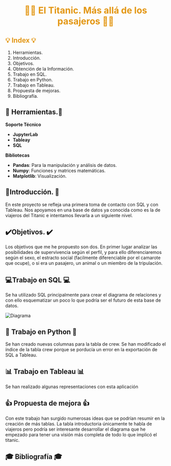   <center> <h1 style="color:#e39714"> 🧊🚢 El Titanic. Más allá de los pasajeros 🧊🚢 </h1> </center>

 
<h2 style="color:#e39714"> 💡 Index 💡</h2> </center>

<ol>
   <li>Herramientas.</li>
   <li>Introducción.</li>
   <li>Objetivos.</li>
    <li>Obtención de la Información.</li>
   <li>Trabajo en SQL.</li>
   <li>Trabajo en Python.</li>
   <li>Trabajo en Tableau.</li>
   <li>Propuesta de mejoras.</li>
  <li>Bibliografía.</li>
</ol>

## 🧰 Herramientas.🧰
**Soporte Técnico**
* **JupyterLab**
* **Tableay**
* **SQL**

**Bibliotecas**

* **Pandas**: Para la manipulación y análisis de datos.
* **Numpy**: Funciones y matrices matemáticas.
* **Matplotlib**: Visualización.

## 📝Introducción. 📝

En este proyecto se refleja una primera toma de contacto con SQL y con Tableau. Nos apoyamos en una base de datos ya conocida como es la de viajeros del Titanic e intentamos llevarla a un siguiente nivel.

## ✔️Objetivos. ✔️

Los objetivos que me he propuesto son dos. En primer lugar analizar las posibilidades de supervivencia según el perfil, y para ello diferenciaremos según el sexo, el estracto social (facilmente diferenciable por el camarote que ocupe), o si era un pasajero, un animal o un miembro de la tripulación.

## 💻Trabajo en SQL 💻

Se ha utilizado SQL principalmente para crear el diagrama de relaciones y con ello esquematizar un poco lo que podría ser el futuro de esta base de datos.

![Diagrama](https://github.com/Vicgutgam/Titanic_2.0/assets/155966045/1fd98e1b-b595-4b5d-acc7-8cf6b677358c)


## 🐍 Trabajo en Python 🐍

Se han creado nuevas columnas para la tabla de crew.
Se han modificado el índice de la tabla crew porque se porducía un error en la exportación de SQL a Tableau.

## 📊 Trabajo en Tableau 📊

Se han realizado algunas representaciones con esta aplicación

## 👍 Propuesta de mejora 👍

Con este trabajo han surgido numerosas ideas que se podrían resumir en la creación de más tablas. La tabla introductoria únicamente te habla de viajeros pero podría ser interesante desarrollar el diagrama que he empezado para tener una visión más completa de todo lo que implicó el titanic.
  
## 🎓 Bibliografía 🎓
